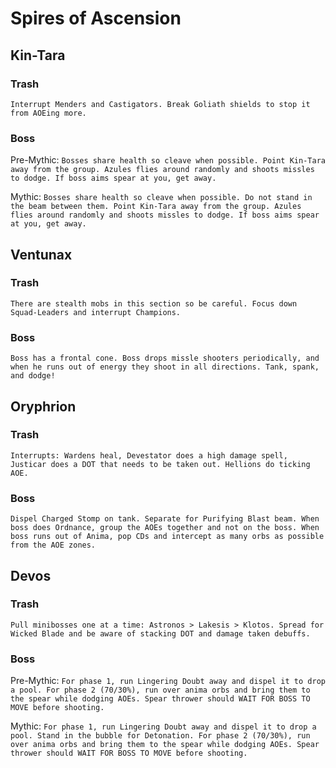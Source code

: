 # Spires of Ascension
## Kin-Tara
### Trash
`Interrupt Menders and Castigators. Break Goliath shields to stop it from AOEing more.`

### Boss
Pre-Mythic: `Bosses share health so cleave when possible. Point Kin-Tara away from the group. Azules flies around randomly and shoots missles to dodge. If boss aims spear at you, get away.`

Mythic: `Bosses share health so cleave when possible. Do not stand in the beam between them. Point Kin-Tara away from the group. Azules flies around randomly and shoots missles to dodge. If boss aims spear at you, get away.`

## Ventunax
### Trash
`There are stealth mobs in this section so be careful. Focus down Squad-Leaders and interrupt Champions.`

### Boss
`Boss has a frontal cone. Boss drops missle shooters periodically, and when he runs out of energy they shoot in all directions. Tank, spank, and dodge!`

## Oryphrion
### Trash
`Interrupts: Wardens heal, Devestator does a high damage spell, Justicar does a DOT that needs to be taken out. Hellions do ticking AOE.`

### Boss
`Dispel Charged Stomp on tank. Separate for Purifying Blast beam. When boss does Ordnance, group the AOEs together and not on the boss. When boss runs out of Anima, pop CDs and intercept as many orbs as possible from the AOE zones.`

## Devos
### Trash
`Pull minibosses one at a time: Astronos > Lakesis > Klotos. Spread for Wicked Blade and be aware of stacking DOT and damage taken debuffs.`

### Boss
Pre-Mythic: `For phase 1, run Lingering Doubt away and dispel it to drop a pool. For phase 2 (70/30%), run over anima orbs and bring them to the spear while dodging AOEs. Spear thrower should WAIT FOR BOSS TO MOVE before shooting.`

Mythic: `For phase 1, run Lingering Doubt away and dispel it to drop a pool. Stand in the bubble for Detonation. For phase 2 (70/30%), run over anima orbs and bring them to the spear while dodging AOEs. Spear thrower should WAIT FOR BOSS TO MOVE before shooting.`
